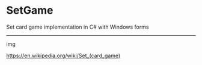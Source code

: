 # SetGame

Set card game implementation in C# with Windows forms

---

img

https://en.wikipedia.org/wiki/Set_(card_game)